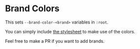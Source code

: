 # Brand Colors

This sets `--brand-color-<brand>` variables in `:root`. 

You can simply include [the stylesheet](https://loganbibby.github.io/brand-colors/brand-colors.css) to make use of the colors.

Feel free to make a PR if you want to add brands. 
